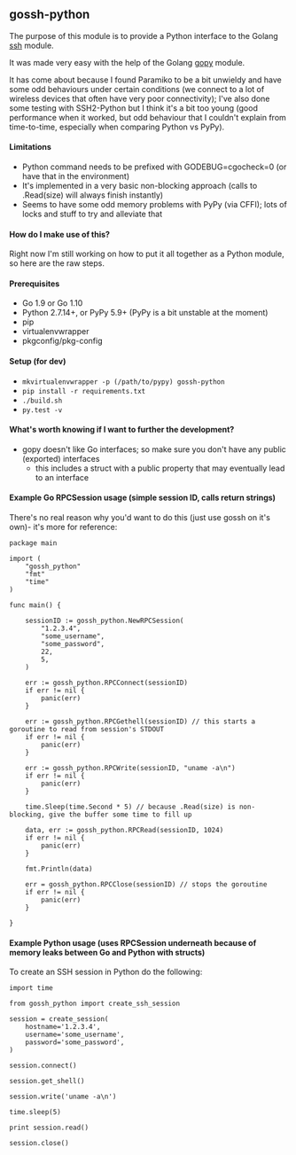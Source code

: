 ## gossh-python

The purpose of this module is to provide a Python interface to the Golang [ssh](https://golang.org/x/crypto/ssh) module.

It was made very easy with the help of the Golang [gopy](https://github.com/go-python/gopy) module.

It has come about because I found Paramiko to be a bit unwieldy and have some odd behaviours under certain conditions (we connect to a lot of wireless devices that often have very poor connectivity); I've also done some testing with SSH2-Python but I think it's a bit too young (good performance when it worked, but odd behaviour that I couldn't explain from time-to-time, especially when comparing Python vs PyPy).

#### Limitations

* Python command needs to be prefixed with GODEBUG=cgocheck=0 (or have that in the environment)
* It's implemented in a very basic non-blocking approach (calls to .Read(size) will always finish instantly)
* Seems to have some odd memory problems with PyPy (via CFFI); lots of locks and stuff to try and alleviate that

#### How do I make use of this?

Right now I'm still working on how to put it all together as a Python module, so here are the raw steps.

#### Prerequisites

* Go 1.9 or Go 1.10
* Python 2.7.14+, or PyPy 5.9+ (PyPy is a bit unstable at the moment)
* pip
* virtualenvwrapper
* pkgconfig/pkg-config

#### Setup (for dev)

* ```mkvirtualenvwrapper -p (/path/to/pypy) gossh-python``` 
* ```pip install -r requirements.txt```
* ```./build.sh```
* ```py.test -v```

#### What's worth knowing if I want to further the development?

* gopy doesn't like Go interfaces; so make sure you don't have any public (exported) interfaces
    * this includes a struct with a public property that may eventually lead to an interface

#### Example Go RPCSession usage (simple session ID, calls return strings)

There's no real reason why you'd want to do this (just use gossh on it's own)- it's more for reference:

```
package main

import (
	"gossh_python"
	"fmt"
    "time"
)

func main() {

	sessionID := gossh_python.NewRPCSession(
		"1.2.3.4",
		"some_username",
        "some_password",
        22,
		5,
	)

	err := gossh_python.RPCConnect(sessionID)
	if err != nil {
		panic(err)
	}

	err := gossh_python.RPCGethell(sessionID) // this starts a goroutine to read from session's STDOUT
	if err != nil {
		panic(err)
	}

	err := gossh_python.RPCWrite(sessionID, "uname -a\n")
	if err != nil {
		panic(err)
	}

    time.Sleep(time.Second * 5) // because .Read(size) is non-blocking, give the buffer some time to fill up

	data, err := gossh_python.RPCRead(sessionID, 1024)
    if err != nil {
        panic(err)
    }

    fmt.Println(data)

	err = gossh_python.RPCClose(sessionID) // stops the goroutine
	if err != nil {
		panic(err)
	}

}
```

#### Example Python usage (uses RPCSession underneath because of memory leaks between Go and Python with structs)

To create an SSH session in Python do the following:

```
import time

from gossh_python import create_ssh_session

session = create_session(
    hostname='1.2.3.4',
    username='some_username',
    password='some_password',
)

session.connect()

session.get_shell()

session.write('uname -a\n')

time.sleep(5)

print session.read()

session.close()
```
 